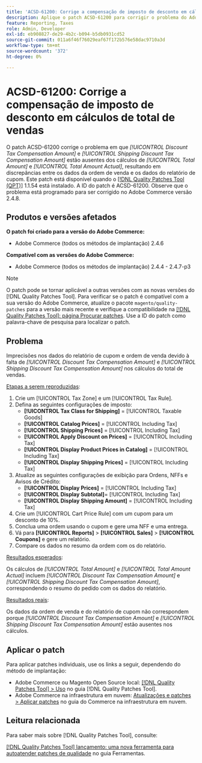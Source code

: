 ```yaml
---
title: 'ACSD-61200: Corrige a compensação de imposto de desconto em cálculos de total de vendas'
description: Aplique o patch ACSD-61200 para corrigir o problema do Adobe Commerce em que *[!UICONTROL Discount Tax Compensation Amount]* e *[!UICONTROL Shipping Discount Tax Compensation Amount]* estão ausentes nos cálculos do total de vendas, causando discrepâncias entre os dados da ordem de venda e os dados do relatório de cupom.
feature: Reporting, Taxes
role: Admin, Developer
exl-id: eb908827-de29-4b2c-b094-b5db0931cd52
source-git-commit: 011a6f46f76029eaf67f172b576e58dac9710a3d
workflow-type: tm+mt
source-wordcount: '372'
ht-degree: 0%

---
```


# ACSD-61200: Corrige a compensação de imposto de desconto em cálculos de total de vendas

O patch ACSD-61200 corrige o problema em que *[!UICONTROL Discount Tax Compensation Amount]* e *[!UICONTROL Shipping Discount Tax Compensation Amount]* estão ausentes dos cálculos de *[!UICONTROL Total Amount]* e *[!UICONTROL Total Amount Actual]*, resultando em discrepâncias entre os dados da ordem de venda e os dados do relatório de cupom. Este patch está disponível quando o [[!DNL Quality Patches Tool (QPT)]](/help/tools/quality-patches-tool/quality-patches-tool-to-self-serve-quality-patches.md) 1.1.54 está instalado. A ID do patch é ACSD-61200. Observe que o problema está programado para ser corrigido no Adobe Commerce versão 2.4.8.

## Produtos e versões afetados

**O patch foi criado para a versão do Adobe Commerce:**

- Adobe Commerce (todos os métodos de implantação) 2.4.6

**Compatível com as versões do Adobe Commerce:**

- Adobe Commerce (todos os métodos de implantação) 2.4.4 - 2.4.7-p3

>[!NOTE]
>
>O patch pode se tornar aplicável a outras versões com as novas versões do [!DNL Quality Patches Tool]. Para verificar se o patch é compatível com a sua versão do Adobe Commerce, atualize o pacote `magento/quality-patches` para a versão mais recente e verifique a compatibilidade na [[!DNL Quality Patches Tool]: página Procurar patches](https://experienceleague.adobe.com/tools/commerce-quality-patches/index.html?lang=pt-BR). Use a ID do patch como palavra-chave de pesquisa para localizar o patch.

## Problema

Imprecisões nos dados do relatório de cupom e ordem de venda devido à falta de *[!UICONTROL Discount Tax Compensation Amount]* e *[!UICONTROL Shipping Discount Tax Compensation Amount]* nos cálculos do total de vendas.

<u>Etapas a serem reproduzidas</u>:

1. Crie um [!UICONTROL Tax Zone] e um [!UICONTROL Tax Rule].
1. Defina as seguintes configurações de imposto:
   - **[!UICONTROL Tax Class for Shipping]** = [!UICONTROL Taxable Goods]
   - **[!UICONTROL Catalog Prices]** = [!UICONTROL Including Tax]
   - **[!UICONTROL Shipping Prices]** = [!UICONTROL Including Tax]
   - **[!UICONTROL Apply Discount on Prices]** = [!UICONTROL Including Tax]
   - **[!UICONTROL Display Product Prices in Catalog]** = [!UICONTROL Including Tax]
   - **[!UICONTROL Display Shipping Prices]** = [!UICONTROL Including Tax]
1. Atualize as seguintes configurações de exibição para Ordens, NFFs e Avisos de Crédito:
   - **[!UICONTROL Display Prices]** = [!UICONTROL Including Tax]
   - **[!UICONTROL Display Subtotal]**= [!UICONTROL Including Tax]
   - **[!UICONTROL Display Shipping Amount]** = [!UICONTROL Including Tax]
1. Crie um [!UICONTROL Cart Price Rule] com um cupom para um desconto de 10%.
1. Conclua uma ordem usando o cupom e gere uma NFF e uma entrega.
1. Vá para **[!UICONTROL Reports]** > **[!UICONTROL Sales]** > **[!UICONTROL Coupons]** e gere um relatório.
1. Compare os dados no resumo da ordem com os do relatório.

<u>Resultados esperados</u>:

Os cálculos de *[!UICONTROL Total Amount]* e *[!UICONTROL Total Amount Actual]* incluem *[!UICONTROL Discount Tax Compensation Amount]* e *[!UICONTROL Shipping Discount Tax Compensation Amount]*, correspondendo o resumo do pedido com os dados do relatório.

<u>Resultados reais</u>:

Os dados da ordem de venda e do relatório de cupom não correspondem porque *[!UICONTROL Discount Tax Compensation Amount]* e *[!UICONTROL Shipping Discount Tax Compensation Amount]* estão ausentes nos cálculos.

## Aplicar o patch

Para aplicar patches individuais, use os links a seguir, dependendo do método de implantação:

- Adobe Commerce ou Magento Open Source local: [[!DNL Quality Patches Tool] > Uso](/help/tools/quality-patches-tool/usage.md) no guia [!DNL Quality Patches Tool].
- Adobe Commerce na infraestrutura em nuvem: [Atualizações e patches > Aplicar patches](https://experienceleague.adobe.com/docs/commerce-cloud-service/user-guide/develop/upgrade/apply-patches.html?lang=pt-BR) no guia do Commerce na infraestrutura em nuvem.

## Leitura relacionada

Para saber mais sobre [!DNL Quality Patches Tool], consulte:

[[!DNL Quality Patches Tool] lançamento: uma nova ferramenta para autoatender patches de qualidade](https://experienceleague.adobe.com/pt-br/docs/commerce-operations/tools/quality-patches-tool/quality-patches-tool-to-self-serve-quality-patches) no guia Ferramentas.
